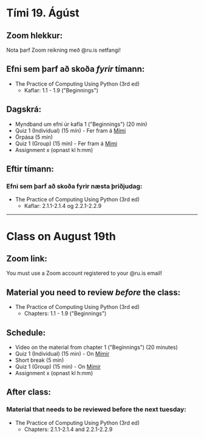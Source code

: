 # Tími 19. Ágúst

## Zoom hlekkur:

Nota þarf Zoom reikning með @ru.is netfangi!

## Efni sem þarf að skoða ***fyrir*** tímann:

- The Practice of Computing Using Python (3rd ed)
    - Kaflar: 1.1 - 1.9 ("Beginnings")

## Dagskrá:

- Myndband um efni úr kafla 1 ("Beginnings") (20 mín)
- Quiz 1 (Individual) (15 mín) - Fer fram á [Mími](https://class.mimir.io/courses/ea6d4c19-bd9e-450e-acd9-370af0b5da0f)
- Örpása (5 mín)
- Quiz 1 (Group) (15 mín) - Fer fram á [Mími](https://class.mimir.io/courses/ea6d4c19-bd9e-450e-acd9-370af0b5da0f)
- Assignment x (opnast kl h:mm)

## Eftir tímann:

### Efni sem þarf að skoða fyrir næsta þriðjudag:

- The Practice of Computing Using Python (3rd ed)
    - Kaflar: 2.1.1-2.1.4 og 2.2.1-2.2.9

---
# Class on August 19th

## Zoom link:

You must use a Zoom account registered to your @ru.is email!

## Material you need to review ***before*** the class:

- The Practice of Computing Using Python (3rd ed)
    - Chapters: 1.1 - 1.9 ("Beginnings")

## Schedule:

- Video on the material from chapter 1 ("Beginnings") (20 minutes)
- Quiz 1 (Individual) (15 min) - On [Mímir](https://class.mimir.io/courses/ea6d4c19-bd9e-450e-acd9-370af0b5da0f)
- Short break (5 min)
- Quiz 1 (Group) (15 min) - On [Mímir](https://class.mimir.io/courses/ea6d4c19-bd9e-450e-acd9-370af0b5da0f)
- Assignment x (opnast kl h:mm)

## After class:

### Material that needs to be reviewed before the next tuesday:

- The Practice of Computing Using Python (3rd ed)
    - Chapters: 2.1.1-2.1.4 and 2.2.1-2.2.9
